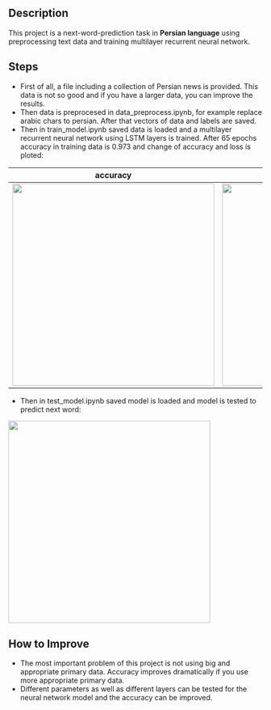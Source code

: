 
## Description
This project is a next-word-prediction task in <b>Persian language</b> using preprocessing text data and training multilayer recurrent neural network.

## Steps
* First of all, a file including a collection of Persian news is provided. This data is not so good and if you have a larger data, you can improve the results.
* Then data is preprocesed in data_preprocess.ipynb, for example replace arabic chars to persian. After that vectors of data and labels are saved.
* Then in train_model.ipynb saved data is loaded and a multilayer recurrent neural network using LSTM layers is trained.
  After 65 epochs accuracy in training data is 0.973 and change of accuracy and loss is ploted:
  
| accuracy      | loss      |
|------------|-------------|
| <img src="https://github.com/majidAdibian77/Next-word-prediction/blob/master/results/accurecy.png" width="400"> | <img src="https://github.com/majidAdibian77/Next-word-prediction/blob/master/results/loss.png" width="400"> |

* Then in test_model.ipynb saved model is loaded and model is tested to predict next word:

<img src="https://github.com/majidAdibian77/Next-word-prediction/blob/master/results/test_result.JPG" width="400">

## How to Improve
* The most important problem of this project is not using big and appropriate primary data. Accuracy improves dramatically if you use more appropriate primary data.
* Different parameters as well as different layers can be tested for the neural network model and the accuracy can be improved.
